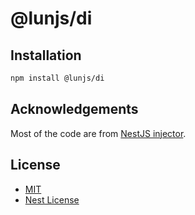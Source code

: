 # @lunjs/di

## Installation

```sh
npm install @lunjs/di
```

## Acknowledgements

Most of the code are from [NestJS injector](https://github.com/nestjs/nest/tree/v8.1.1/packages/core/injector).


## License

- [MIT](LICENSE)
- [Nest License](https://github.com/nestjs/nest/blob/v8.1.1/LICENSE)